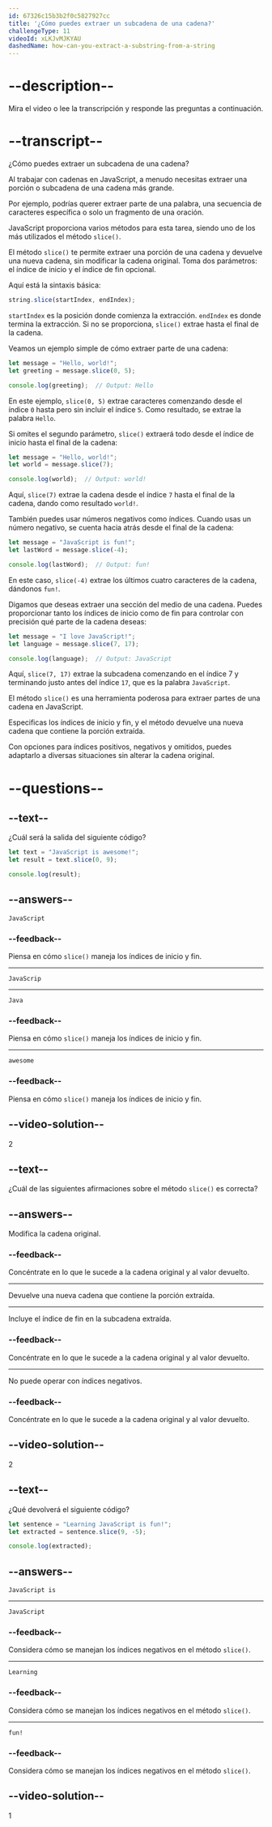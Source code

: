 ```yaml
---
id: 67326c15b3b2f0c5827927cc
title: '¿Cómo puedes extraer un subcadena de una cadena?'
challengeType: 11
videoId: xLKJvMJKYAU
dashedName: how-can-you-extract-a-substring-from-a-string
---
```


# --description--

Mira el video o lee la transcripción y responde las preguntas a continuación.

# --transcript--

¿Cómo puedes extraer un subcadena de una cadena?

Al trabajar con cadenas en JavaScript, a menudo necesitas extraer una porción o subcadena de una cadena más grande.

Por ejemplo, podrías querer extraer parte de una palabra, una secuencia de caracteres específica o solo un fragmento de una oración.

JavaScript proporciona varios métodos para esta tarea, siendo uno de los más utilizados el método `slice()`.

El método `slice()` te permite extraer una porción de una cadena y devuelve una nueva cadena, sin modificar la cadena original. Toma dos parámetros: el índice de inicio y el índice de fin opcional.

Aquí está la sintaxis básica:

```js
string.slice(startIndex, endIndex);
```

`startIndex` es la posición donde comienza la extracción. `endIndex` es donde termina la extracción. Si no se proporciona, `slice()` extrae hasta el final de la cadena.

Veamos un ejemplo simple de cómo extraer parte de una cadena:

```js
let message = "Hello, world!";
let greeting = message.slice(0, 5);

console.log(greeting);  // Output: Hello
```

En este ejemplo, `slice(0, 5)` extrae caracteres comenzando desde el índice `0` hasta pero sin incluir el índice `5`. Como resultado, se extrae la palabra `Hello`.

Si omites el segundo parámetro, `slice()` extraerá todo desde el índice de inicio hasta el final de la cadena:

```js
let message = "Hello, world!";
let world = message.slice(7);

console.log(world);  // Output: world!
```

Aquí, `slice(7)` extrae la cadena desde el índice `7` hasta el final de la cadena, dando como resultado `world!`.

También puedes usar números negativos como índices. Cuando usas un número negativo, se cuenta hacia atrás desde el final de la cadena:

```js
let message = "JavaScript is fun!";
let lastWord = message.slice(-4);

console.log(lastWord);  // Output: fun!
```

En este caso, `slice(-4)` extrae los últimos cuatro caracteres de la cadena, dándonos `fun!`.

Digamos que deseas extraer una sección del medio de una cadena. Puedes proporcionar tanto los índices de inicio como de fin para controlar con precisión qué parte de la cadena deseas:

```js
let message = "I love JavaScript!";
let language = message.slice(7, 17);

console.log(language);  // Output: JavaScript
```

Aquí, `slice(7, 17)` extrae la subcadena comenzando en el índice 7 y terminando justo antes del índice `17`, que es la palabra `JavaScript`.

El método `slice()` es una herramienta poderosa para extraer partes de una cadena en JavaScript.

Especificas los índices de inicio y fin, y el método devuelve una nueva cadena que contiene la porción extraída.

Con opciones para índices positivos, negativos y omitidos, puedes adaptarlo a diversas situaciones sin alterar la cadena original.

# --questions--

## --text--

¿Cuál será la salida del siguiente código?

```js
let text = "JavaScript is awesome!";
let result = text.slice(0, 9);

console.log(result);
```

## --answers--

`JavaScript`

### --feedback--

Piensa en cómo `slice()` maneja los índices de inicio y fin.

---

`JavaScrip`

---

`Java`

### --feedback--

Piensa en cómo `slice()` maneja los índices de inicio y fin.

---

`awesome`

### --feedback--

Piensa en cómo `slice()` maneja los índices de inicio y fin.

## --video-solution--

2

## --text--

¿Cuál de las siguientes afirmaciones sobre el método `slice()` es correcta?

## --answers--

Modifica la cadena original.

### --feedback--

Concéntrate en lo que le sucede a la cadena original y al valor devuelto.

---

Devuelve una nueva cadena que contiene la porción extraída.

---

Incluye el índice de fin en la subcadena extraída.

### --feedback--

Concéntrate en lo que le sucede a la cadena original y al valor devuelto.

---

No puede operar con índices negativos.

### --feedback--

Concéntrate en lo que le sucede a la cadena original y al valor devuelto.

## --video-solution--

2

## --text--

¿Qué devolverá el siguiente código?

```js
let sentence = "Learning JavaScript is fun!";
let extracted = sentence.slice(9, -5);

console.log(extracted);
```

## --answers--

`JavaScript is`

---

`JavaScript`

### --feedback--

Considera cómo se manejan los índices negativos en el método `slice()`.

---

`Learning`

### --feedback--

Considera cómo se manejan los índices negativos en el método `slice()`.

---

`fun!`

### --feedback--

Considera cómo se manejan los índices negativos en el método `slice()`.

## --video-solution--

1
